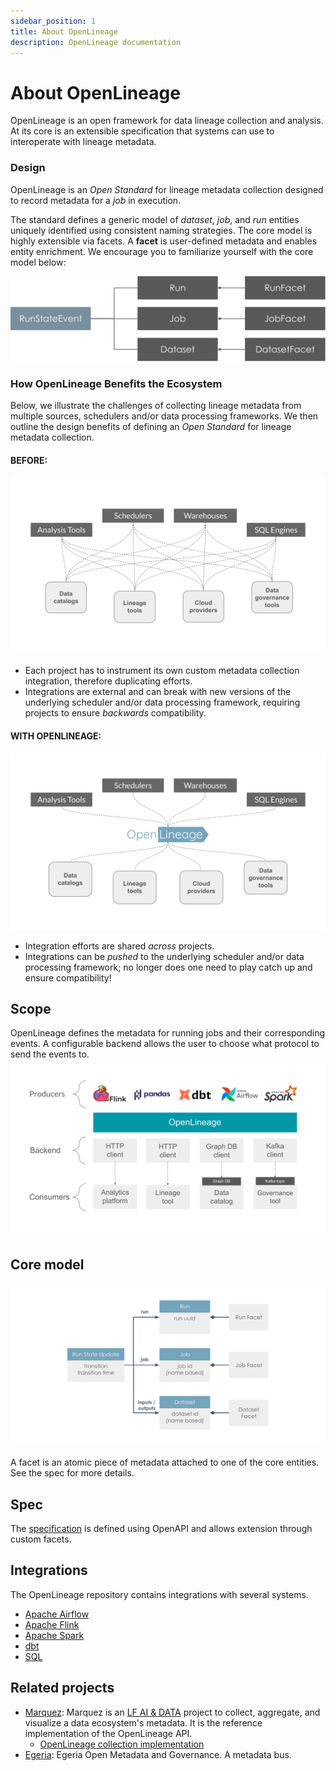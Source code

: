 ```yaml
---
sidebar_position: 1
title: About OpenLineage
description: OpenLineage documentation
---
```

<Head>
  <meta property="og:title" content="Documentation | OpenLineage" />
  <meta property="og:image" content="https://openlineage.io/img/docs-thumb.png" />
  <meta property="twitter:image" content="https://openlineage.io/img/docs-thumb.png" />
</Head>

# About OpenLineage

OpenLineage is an open framework for data lineage collection and analysis. At its core is an extensible specification that systems can use to interoperate with lineage metadata.

### Design

OpenLineage is an _Open Standard_ for lineage metadata collection designed to record metadata for a _job_ in execution.

The standard defines a generic model of _dataset_, _job_, and _run_ entities uniquely identified using consistent naming strategies. The core model is highly extensible via facets. A **facet** is user-defined metadata and enables entity enrichment. We encourage you to familiarize yourself with the core model below:

![image](./model.svg)


### How OpenLineage Benefits the Ecosystem

Below, we illustrate the challenges of collecting lineage metadata from multiple sources, schedulers and/or data processing frameworks. We then outline the design benefits of defining an _Open Standard_ for lineage metadata collection.

#### BEFORE:

![image](./before-ol.svg)

* Each project has to instrument its own custom metadata collection integration, therefore duplicating efforts.
* Integrations are external and can break with new versions of the underlying scheduler and/or data processing framework, requiring projects to ensure _backwards_ compatibility.

#### WITH OPENLINEAGE:

![image](./with-ol.svg)

* Integration efforts are shared _across_ projects.
* Integrations can be _pushed_ to the underlying scheduler and/or data processing framework; no longer does one need to play catch up and ensure compatibility!

## Scope
OpenLineage defines the metadata for running jobs and their corresponding events.
A configurable backend allows the user to choose what protocol to send the events to.
 ![Scope](./scope.svg)

## Core model

 ![Model](./datamodel.svg)

 A facet is an atomic piece of metadata attached to one of the core entities.
 See the spec for more details.

## Spec
The [specification](https://github.com/OpenLineage/OpenLineage/blob/main/spec/OpenLineage.md) is defined using OpenAPI and allows extension through custom facets.

## Integrations

The OpenLineage repository contains integrations with several systems.

- [Apache Airflow](https://github.com/OpenLineage/OpenLineage/tree/main/integration/airflow)
- [Apache Flink](https://github.com/OpenLineage/OpenLineage/tree/main/integration/flink)
- [Apache Spark](https://github.com/OpenLineage/OpenLineage/tree/main/integration/spark)
- [dbt](https://github.com/OpenLineage/OpenLineage/tree/main/integration/dbt)
- [SQL](https://github.com/OpenLineage/OpenLineage/tree/main/integration/sql)

## Related projects
- [Marquez](https://marquezproject.ai/): Marquez is an [LF AI & DATA](https://lfaidata.foundation/) project to collect, aggregate, and visualize a data ecosystem's metadata. It is the reference implementation of the OpenLineage API.
  - [OpenLineage collection implementation](https://github.com/MarquezProject/marquez/blob/main/api/src/main/java/marquez/api/OpenLineageResource.java)
- [Egeria](https://egeria.odpi.org/): Egeria Open Metadata and Governance. A metadata bus.